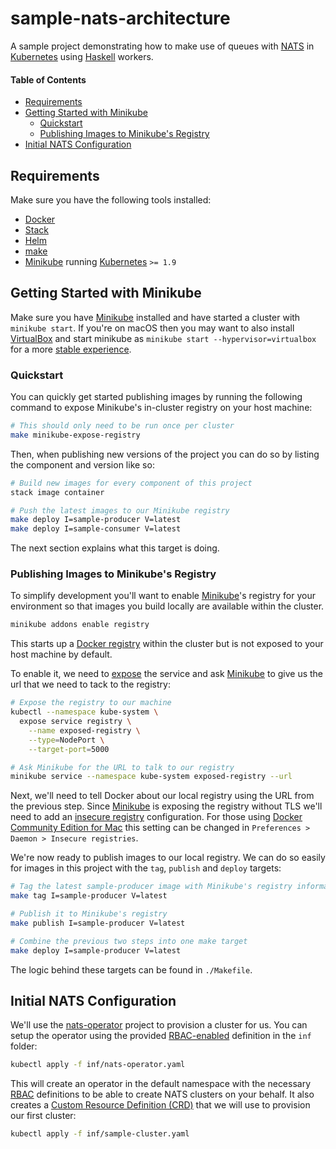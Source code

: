 # sample-nats-architecture

A sample project demonstrating how to make use of queues with [NATS]
in [Kubernetes] using [Haskell] workers.

#### Table of Contents

- [Requirements](#requirements)
- [Getting Started with Minikube](#getting-started-with-minikube)
    - [Quickstart](#quickstart)
    - [Publishing Images to Minikube's Registry](#publishing-images-to-minikubes-registry)
- [Initial NATS Configuration](#initial-nats-configuration)

## Requirements

Make sure you have the following tools installed:

  - [Docker]
  - [Stack]
  - [Helm]
  - [make]
  - [Minikube] running [Kubernetes] `>= 1.9`

## Getting Started with Minikube

Make sure you have [Minikube] installed and have started a cluster with
`minikube start`. If you're on macOS then you may want to also install
[VirtualBox] and start minikube as `minikube start --hypervisor=virtualbox` for
a more [stable experience].

### Quickstart

You can quickly get started publishing images by running the following
command to expose Minikube's in-cluster registry on your host machine:

```bash
# This should only need to be run once per cluster
make minikube-expose-registry
```

Then, when publishing new versions of the project you can do so by listing
the component and version like so:

```bash
# Build new images for every component of this project
stack image container

# Push the latest images to our Minikube registry
make deploy I=sample-producer V=latest
make deploy I=sample-consumer V=latest
```

The next section explains what this target is doing.

### Publishing Images to Minikube's Registry

To simplify development you'll want to enable [Minikube]'s registry for
your environment so that images you build locally are available within the
cluster.

```bash
minikube addons enable registry
```

This starts up a [Docker registry] within the cluster but is not exposed to
your host machine by default.

To enable it, we need to [expose] the service and ask [Minikube] to give us the
url that we need to tack to the registry:

```bash
# Expose the registry to our machine
kubectl --namespace kube-system \
  expose service registry \
    --name exposed-registry \
    --type=NodePort \
    --target-port=5000
```

```bash
# Ask Minikube for the URL to talk to our registry
minikube service --namespace kube-system exposed-registry --url
```

Next, we'll need to tell Docker about our local registry using the URL
from the previous step. Since [Minikube] is exposing the registry without
TLS we'll need to add an [insecure registry] configuration. For those using
[Docker Community Edition for Mac][dForM] this setting can be changed in
`Preferences > Daemon > Insecure registries`.

We're now ready to publish images to our local registry. We can do so easily
for images in this project with the `tag`, `publish` and `deploy` targets:

```bash
# Tag the latest sample-producer image with Minikube's registry information
make tag I=sample-producer V=latest

# Publish it to Minikube's registry
make publish I=sample-producer V=latest

# Combine the previous two steps into one make target
make deploy I=sample-producer V=latest
```

The logic behind these targets can be found in `./Makefile`.

## Initial NATS Configuration

We'll use the [nats-operator] project to provision a cluster for us. You can
setup the operator using the provided [RBAC-enabled][rbac] definition in the
`inf` folder:

```bash
kubectl apply -f inf/nats-operator.yaml
```

This will create an operator in the default namespace with the necessary [RBAC]
definitions to be able to create NATS clusters on your behalf. It also creates
a [Custom Resource Definition (CRD)][crd] that we will use to provision our
first cluster:

```bash
kubectl apply -f inf/sample-cluster.yaml
```

[Docker]: https://www.docker.com/community-edition
[Stack]: https://www.haskellstack.org/
[Helm]: https://helm.sh
[Minikube]: https://github.com/kubernetes/minikube
[Kubernetes]: https://kubernetes.io
[NATS]: https://nats.io/
[crd]: https://kubernetes.io/docs/concepts/extend-kubernetes/api-extension/custom-resources/
[rbac]: https://kubernetes.io/docs/reference/access-authn-authz/rbac/
[nats-operator]: https://github.com/nats-io/nats-operator
[VirtualBox]: https://www.virtualbox.org/wiki/Downloads
[stable experience]: https://blog.datasyndrome.com/docker-on-os-x-hyperkit-not-ready-21c3ca74562a
[make]: https://www.gnu.org/software/make/
[Haskell]: https://www.haskell.org/
[Docker registry]: https://hub.docker.com/_/registry/
[expose]: https://kubernetes.io/docs/tasks/access-application-cluster/service-access-application-cluster/
[insecure registry]: https://docs.docker.com/registry/insecure/
[dForM]: https://store.docker.com/editions/community/docker-ce-desktop-mac
